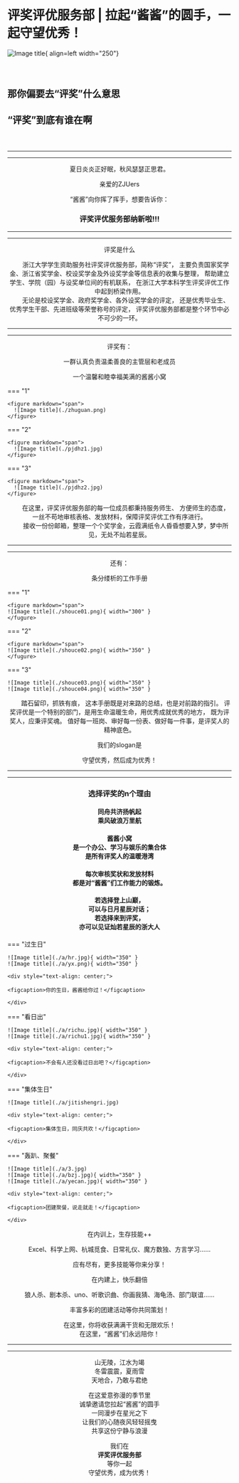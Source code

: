 
# 评奖评优服务部 | 拉起“酱酱”的圆手，一起守望优秀！


![Image title](./jiangjiang.png){ align=left width="250"}

<div class="text-box1">
<h4>&nbsp;</h4>
<h2>那你偏要去<b>“评奖”</b>什么意思</h2>

<h2><b>“评奖”</b>到底有谁在啊</h2>
<h4>&nbsp;</h4>
</div>

----

----

<div style="text-align: center;">
<p>夏日炎炎正好眠，秋风瑟瑟正思君。</p>
<p>亲爱的ZJUers</p>
<p>“酱酱”向你挥了挥手，想要告诉你：</p>
<h3><b>评奖评优服务部</b>纳新啦!!!</h3>
</div>

---

-----

<div style="text-align: center;">
<p>评奖是什么</p>
</div>


<div style="text-align: center;">
<div class="text-box2"> &emsp;&emsp;浙江大学学生资助服务社评奖评优服务部，简称“评奖”，
主要负责国家奖学金、浙江省奖学金、校设奖学金及外设奖学金等信息表的收集与整理，
帮助建立学生、学院（园）与设奖单位间的有机联系，
在浙江大学本科学生评奖评优工作中起到桥梁作用。<br>
&emsp;&emsp;无论是校设奖学金、政府奖学金、各外设奖学金的评定，
还是优秀毕业生、优秀学生干部、先进班级等荣誉称号的评定，
评奖评优服务部都是整个环节中必不可少的一环。</div>
</div>

---

---

<div style="text-align: center;">
<p>评奖有：</p>
<p>一群认真负责温柔善良的主管层和老成员</p>
<P>一个温馨和睦幸福美满的酱酱小窝</P>

</div>

=== "1"

    <figure markdown="span">
      ![Image title](./zhuguan.png)
    </figure>

=== "2"

    <figure markdown="span">
      ![Image title](./pjdhz1.jpg)
    </figure>

=== "3"

    <figure markdown="span">
      ![Image title](./pjdhz2.jpg)
    </figure>



<div style="text-align: center;">
<span class="text-box2">&emsp;&emsp;在这里，评奖评优服务部的每一位成员都秉持服务师生、
方便师生的态度，一丝不苟地审核表格、发放材料，保障评奖评优工作有序进行。<br>
&emsp;&emsp;接收一份份邮箱，整理一个个奖学金，云霞满纸令人昏昏想要入梦，梦中所见，无处不灿若星辰。</span>
</div>




---

---

<div style="text-align: center;">

<p>还有：</p>
<p>条分缕析的工作手册</p>


</div>


=== "1"
    
    <figure markdown="span">
    ![Image title](./shouce01.png){ width="300" }
    </fugure>

=== "2"

    <figure markdown="span">
    ![Image title](./shouce02.png){ width="350" }
    </fugure>
    
=== "3"
    
    ![Image title](./shouce03.png){ width="350" }
    ![Image title](./shouce04.png){ width="350" }

<div style="text-align: center;">

<span class="text-box2">&emsp;&emsp;踏石留印，抓铁有痕，
这本手册既是对来路的总结，也是对前路的指引。
评奖评优是一个特别的部门，是用生命温暖生命，用优秀成就优秀的地方，
既为评奖人，应秉评奖魂。
值好每一班岗、审好每一份表、做好每一件事，是评奖人的精神底色。</span>
<p>我们的slogan是</p>
<p>守望优秀，然后成为优秀！</p>
</div>

---

---

<div style="text-align: center;">
<h3>选择评奖的n个理由</h3>
<span class="text-box11">
<h4>同舟共济扬帆起<br>乘风破浪万里航</h4>
<h4>酱酱小窝<br>是一个办公、学习与娱乐的集合体<br>是所有评奖人的温暖港湾</h4>
<h4>每次审核奖状和发放材料<br>都是对“酱酱”们工作能力的锻炼。</h4>
<h4>若选择登上山巅，<br>可以与日月星辰对话；<br>
若选择来到评奖，<br>亦可以见证灿若星辰的浙大人</h4>
</span>
</div>

=== "过生日"

    ![Image title](./a/hr.jpg){ width="350" }
    ![Image title](./a/yx.png){ width="350" }
    
    <div style="text-align: center;">
    
    <figcaption>你的生日，酱酱给你过！</figcaption>
    
    </div>

=== "看日出"

    ![Image title](./a/richu.jpg){ width="350" }
    ![Image title](./a/richu1.jpg){ width="350" }
    
    <div style="text-align: center;">
    
    <figcaption>不会有人还没看过日出吧？</figcaption>
    
    </div>

=== "集体生日"

    ![Image title](./a/jitishengri.jpg)
    
    <div style="text-align: center;">
    
    <figcaption>集体生日，同庆共欢！</figcaption>
    
    </div>

=== "轰趴、聚餐"

    ![Image title](./a/3.jpg)
    ![Image title](./a/bzj.jpg){ width="350" }
    ![Image title](./a/yecan.jpg){ width="350" }
    
    <div style="text-align: center;">
    
    <figcaption>团建聚餐，说走就走！</figcaption>
    
    </div>

<div style="text-align: center;">

<span class="text-box11">
<p>在内训上，生存技能++</p>
<p>Excel、科学上网、杭城觅食、日常礼仪、魔方数独、方言学习……<p>
<p>应有尽有，更多技能等你来分享！</p>
<p>在内建上，快乐翻倍</p>
<p>狼人杀、剧本杀、uno、听歌识曲、你画我猜、海龟汤、部门联谊……</p>
<p>丰富多彩的团建活动等你共同策划！</p>
<p>在这里，你将收获满满干货和无限欢乐！<br>在这里，“酱酱”们永远陪你！</p>
</span>
</div>

---

---

<div style="text-align: center;">

<span class="text-box11">
<p>山无陵，江水为竭<br>冬雷震震，夏雨雪<br>天地合，乃敢与君绝</p>
<p>在这爱意弥漫的季节里<br>诚挚邀请您拉起“酱酱”的圆手<br>一同漫步在星光之下
<br>让我们的心随夜风轻轻摇曳<br>共享这份宁静与浪漫</p>
<p>我们在<br><b>评奖评优服务部</b><br>等你一起<br>守望优秀，成为优秀！</p>
</span>
</div>



